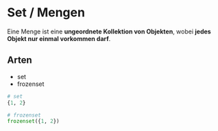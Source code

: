 # Set / Mengen

Eine Menge ist eine **ungeordnete Kollektion von Objekten**, wobei **jedes Objekt nur einmal vorkommen darf**.

## Arten 

- set
- frozenset


```py
# set
{1, 2}

# frozenset
frozenset({1, 2})
```
